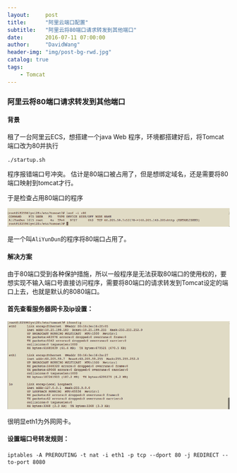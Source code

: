 ```yaml
---
layout:     post
title:      "阿里云端口配置"
subtitle:   "阿里云将80端口请求转发到其他端口"
date:       2016-07-11 07:00:00
author:     "DavidWang"
header-img: "img/post-bg-rwd.jpg"
catalog: true
tags:
    - Tomcat
--- 
```


### 阿里云将80端口请求转发到其他端口

#### 背景
租了一台阿里云ECS，想搭建一个java Web 程序，环境都搭建好后，将Tomcat端口改为80并执行

```
./startup.sh
```

程序报错端口号冲突。
估计是80端口被占用了，但是想绑定域名，还是需要将80端口映射到tomcat才行。

于是检查占用80端口的程序

![IMG](/img/in-post/aliyun_80.png)

是一个叫`AliYunDun`的程序将80端口占用了。

#### 解决方案
由于80端口受到各种保护措施，所以一般程序是无法获取80端口的使用权的，要想实现不输入端口号直接访问程序，需要将80端口的请求转发到Tomcat设定的端口上去，也就是默认的8080端口。

#### 首先查看服务器网卡及ip设置：

![IMG](/img/in-post/aliyun_ip.png)

很明显eth1为外网网卡。

#### 设置端口号转发规则：

```
iptables -A PREROUTING -t nat -i eth1 -p tcp --dport 80 -j REDIRECT --to-port 8080
```


